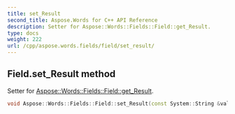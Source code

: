 ```yaml
---
title: set_Result
second_title: Aspose.Words for C++ API Reference
description: Setter for Aspose::Words::Fields::Field::get_Result. 
type: docs
weight: 222
url: /cpp/aspose.words.fields/field/set_result/
---
```

## Field.set_Result method


Setter for [Aspose::Words::Fields::Field::get_Result](../get_result/).

```cpp
void Aspose::Words::Fields::Field::set_Result(const System::String &value)
```

